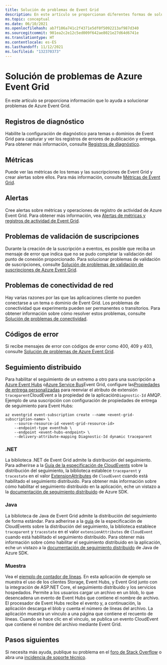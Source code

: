 ```yaml
---
title: Solución de problemas de Event Grid
description: En este artículo se proporcionan diferentes formas de solucionar problemas de Azure Event Grid.
ms.topic: conceptual
ms.date: 06/10/2021
ms.openlocfilehash: ab7f106a741c2f4371e5df0f5092213af987d340
ms.sourcegitcommit: 901ea2c2e12c5ed009f642ae8021e27d64d6741e
ms.translationtype: HT
ms.contentlocale: es-ES
ms.lasthandoff: 11/12/2021
ms.locfileid: "132370373"
---
```

# <a name="troubleshoot-azure-event-grid-issues"></a>Solución de problemas de Azure Event Grid
En este artículo se proporciona información que lo ayuda a solucionar problemas de Azure Event Grid. 

## <a name="diagnostic-logs"></a>Registros de diagnóstico
Habilite la configuración de diagnóstico para temas o dominios de Event Grid para capturar y ver los registros de errores de publicación y entrega. Para obtener más información, consulte [Registros de diagnóstico](enable-diagnostic-logs-topic.md).

## <a name="metrics"></a>Métricas
Puede ver las métricas de los temas y las suscripciones de Event Grid y crear alertas sobre ellos. Para más información, consulte [Métricas de Event Grid](monitor-event-delivery.md).

## <a name="alerts"></a>Alertas
Cree alertas sobre métricas y operaciones de registro de actividad de Azure Event Grid. Para obtener más información, vea [Alertas de métricas y registros de actividad de Event Grid](set-alerts.md).

## <a name="subscription-validation-issues"></a>Problemas de validación de suscripciones
Durante la creación de la suscripción a eventos, es posible que reciba un mensaje de error que indica que no se pudo completar la validación del punto de conexión proporcionado. Para solucionar problemas de validación de suscripciones, consulte [Solución de problemas de validación de suscripciones de Azure Event Grid](troubleshoot-subscription-validation.md). 

## <a name="network-connectivity-issues"></a>Problemas de conectividad de red
Hay varias razones por las que las aplicaciones cliente no pueden conectarse a un tema o dominio de Event Grid. Los problemas de conectividad que experimenta pueden ser permanentes o transitorios. Para obtener información sobre cómo resolver estos problemas, consulte [Solución de problemas de conectividad](troubleshoot-network-connectivity.md).

## <a name="error-codes"></a>Códigos de error
Si recibe mensajes de error con códigos de error como 400, 409 y 403, consulte [Solución de problemas de Azure Event Grid](troubleshoot-errors.md). 

## <a name="distributed-tracing"></a>Seguimiento distribuido 

Para habilitar el seguimiento de un extremo a otro para una suscripción a [Azure Event Hubs](handler-event-hubs.md) o[Azure Service Bus](handler-service-bus.md)Event Grid, configure las[Propiedades de entrega personalizadas](delivery-properties.md) para reenviar el atributo de extensión `traceparent`CloudEvent a la propiedad de la aplicación`Diagnostic-Id` AMQP. Ejemplo de una suscripción con configuración de propiedades de entrega de seguimiento para Event Hubs:

```azurecli
az eventgrid event-subscription create --name <event-grid-subscription-name> \
    --source-resource-id <event-grid-resource-id>
    --endpoint-type eventhub \
    --endpoint <event-hubs-endpoint> \
    --delivery-attribute-mapping Diagnostic-Id dynamic traceparent
```

### <a name="net"></a>.NET
La biblioteca .NET de Event Grid admite la distribución del seguimiento. Para adherirse a la [Guía de la especificación de CloudEvents](https://github.com/cloudevents/spec/blob/master/extensions/distributed-tracing.md) sobre la distribución del seguimiento, la biblioteca establece `traceparent` y `tracestate` en el valor [ExtensionAttributes](https://github.com/Azure/azure-sdk-for-net/tree/master/sdk/eventgrid/Azure.Messaging.EventGrid/src/Customization#L126) de `CloudEvent` cuando está habilitado el seguimiento distribuido. Para obtener más información sobre cómo habilitar el seguimiento distribuido en la aplicación, eche un vistazo a la [documentación de seguimiento distribuido](https://github.com/Azure/azure-sdk-for-net/blob/master/sdk/core/Azure.Core/samples/Diagnostics.md#Distributed-tracing) de Azure SDK.

### <a name="java"></a>Java
La biblioteca de Java de Event Grid admite la distribución del seguimiento de forma estándar. Para adherirse a la [guía](https://github.com/cloudevents/spec/blob/master/extensions/distributed-tracing.md) de la especificación de CloudEvents sobre la distribución del seguimiento, la biblioteca establece `traceparent` y `tracestate` en el valor `extensionAttributes` de `CloudEvent` cuando está habilitado el seguimiento distribuido. Para obtener más información sobre cómo habilitar el seguimiento distribuido en la aplicación, eche un vistazo a la [documentación de seguimiento distribuido](/azure/developer/java/sdk/tracing) de Java de Azure SDK.

### <a name="sample"></a>Muestra
Vea el [ejemplo de contador de líneas](/samples/azure/azure-sdk-for-net/line-counter/). En esta aplicación de ejemplo se muestra el uso de los clientes Storage, Event Hubs, y Event Grid junto con la integración de ASP.NET Core, el seguimiento distribuido y los servicios hospedados. Permite a los usuarios cargar un archivo en un blob, lo que desencadena un evento de Event Hubs que contiene el nombre de archivo. El procesador de Event Hubs recibe el evento y, a continuación, la aplicación descarga el blob y cuenta el número de líneas del archivo. La aplicación muestra un vínculo a una página que contiene el recuento de líneas. Cuando se hace clic en el vínculo, se publica un evento CloudEvent que contiene el nombre del archivo mediante Event Grid.

## <a name="next-steps"></a>Pasos siguientes
Si necesita más ayuda, publique su problema en el [foro de Stack Overflow](https://stackoverflow.com/questions/tagged/azure-eventgrid) o abra una [incidencia de soporte técnico](https://azure.microsoft.com/support/options/). 
